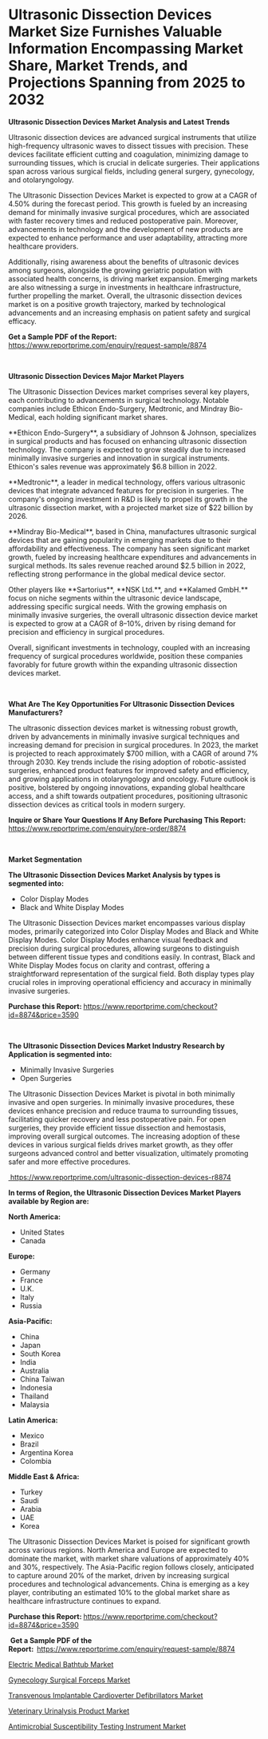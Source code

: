<p><h1>Ultrasonic Dissection Devices Market Size Furnishes Valuable Information Encompassing Market Share, Market Trends, and Projections Spanning from 2025 to 2032</h1></p><p><strong>Ultrasonic Dissection Devices Market Analysis and Latest Trends</strong></p>
<p><p>Ultrasonic dissection devices are advanced surgical instruments that utilize high-frequency ultrasonic waves to dissect tissues with precision. These devices facilitate efficient cutting and coagulation, minimizing damage to surrounding tissues, which is crucial in delicate surgeries. Their applications span across various surgical fields, including general surgery, gynecology, and otolaryngology.</p><p>The Ultrasonic Dissection Devices Market is expected to grow at a CAGR of 4.50% during the forecast period. This growth is fueled by an increasing demand for minimally invasive surgical procedures, which are associated with faster recovery times and reduced postoperative pain. Moreover, advancements in technology and the development of new products are expected to enhance performance and user adaptability, attracting more healthcare providers.</p><p>Additionally, rising awareness about the benefits of ultrasonic devices among surgeons, alongside the growing geriatric population with associated health concerns, is driving market expansion. Emerging markets are also witnessing a surge in investments in healthcare infrastructure, further propelling the market. Overall, the ultrasonic dissection devices market is on a positive growth trajectory, marked by technological advancements and an increasing emphasis on patient safety and surgical efficacy.</p></p>
<p><strong>Get a Sample PDF of the Report:&nbsp;</strong> <a href="https://www.reportprime.com/enquiry/request-sample/8874?utm_campaign=99&utm_medium=2&utm_source=Github&utm_content=ia&utm_term=20032025&utm_id=ultrasonic-dissection-devices">https://www.reportprime.com/enquiry/request-sample/8874</a></p>
<p>&nbsp;</p>
<p><strong>Ultrasonic Dissection Devices Major Market Players</strong></p>
<p><p>The Ultrasonic Dissection Devices market comprises several key players, each contributing to advancements in surgical technology. Notable companies include Ethicon Endo-Surgery, Medtronic, and Mindray Bio-Medical, each holding significant market shares.</p><p>**Ethicon Endo-Surgery**, a subsidiary of Johnson & Johnson, specializes in surgical products and has focused on enhancing ultrasonic dissection technology. The company is expected to grow steadily due to increased minimally invasive surgeries and innovation in surgical instruments. Ethicon's sales revenue was approximately $6.8 billion in 2022.</p><p>**Medtronic**, a leader in medical technology, offers various ultrasonic devices that integrate advanced features for precision in surgeries. The company's ongoing investment in R&D is likely to propel its growth in the ultrasonic dissection market, with a projected market size of $22 billion by 2026.</p><p>**Mindray Bio-Medical**, based in China, manufactures ultrasonic surgical devices that are gaining popularity in emerging markets due to their affordability and effectiveness. The company has seen significant market growth, fueled by increasing healthcare expenditures and advancements in surgical methods. Its sales revenue reached around $2.5 billion in 2022, reflecting strong performance in the global medical device sector.</p><p>Other players like **Sartorius**, **NSK Ltd.**, and **Kalamed GmbH.** focus on niche segments within the ultrasonic device landscape, addressing specific surgical needs. With the growing emphasis on minimally invasive surgeries, the overall ultrasonic dissection device market is expected to grow at a CAGR of 8–10%, driven by rising demand for precision and efficiency in surgical procedures.</p><p>Overall, significant investments in technology, coupled with an increasing frequency of surgical procedures worldwide, position these companies favorably for future growth within the expanding ultrasonic dissection devices market.</p></p>
<p>&nbsp;</p>
<p><strong>What Are The Key Opportunities For Ultrasonic Dissection Devices Manufacturers?</strong></p>
<p><p>The ultrasonic dissection devices market is witnessing robust growth, driven by advancements in minimally invasive surgical techniques and increasing demand for precision in surgical procedures. In 2023, the market is projected to reach approximately $700 million, with a CAGR of around 7% through 2030. Key trends include the rising adoption of robotic-assisted surgeries, enhanced product features for improved safety and efficiency, and growing applications in otolaryngology and oncology. Future outlook is positive, bolstered by ongoing innovations, expanding global healthcare access, and a shift towards outpatient procedures, positioning ultrasonic dissection devices as critical tools in modern surgery.</p></p>
<p><strong>Inquire or Share Your Questions If Any Before Purchasing This Report:</strong> <a href="https://www.reportprime.com/enquiry/pre-order/8874?utm_campaign=99&utm_medium=2&utm_source=Github&utm_content=ia&utm_term=20032025&utm_id=ultrasonic-dissection-devices">https://www.reportprime.com/enquiry/pre-order/8874</a></p>
<p>&nbsp;</p>
<p><strong>Market Segmentation</strong></p>
<p><strong>The Ultrasonic Dissection Devices Market Analysis by types is segmented into:</strong></p>
<p><ul><li>Color Display Modes</li><li>Black and White Display Modes</li></ul></p>
<p><p>The Ultrasonic Dissection Devices market encompasses various display modes, primarily categorized into Color Display Modes and Black and White Display Modes. Color Display Modes enhance visual feedback and precision during surgical procedures, allowing surgeons to distinguish between different tissue types and conditions easily. In contrast, Black and White Display Modes focus on clarity and contrast, offering a straightforward representation of the surgical field. Both display types play crucial roles in improving operational efficiency and accuracy in minimally invasive surgeries.</p></p>
<p><strong>Purchase this Report:&nbsp;</strong><a href="https://www.reportprime.com/checkout?id=8874&price=3590&utm_campaign=99&utm_medium=2&utm_source=Github&utm_content=ia&utm_term=20032025&utm_id=ultrasonic-dissection-devices">https://www.reportprime.com/checkout?id=8874&price=3590</a></p>
<p>&nbsp;</p>
<p><strong>The Ultrasonic Dissection Devices Market Industry Research by Application is segmented into:</strong></p>
<p><ul><li>Minimally Invasive Surgeries</li><li>Open Surgeries</li></ul></p>
<p><p>The Ultrasonic Dissection Devices Market is pivotal in both minimally invasive and open surgeries. In minimally invasive procedures, these devices enhance precision and reduce trauma to surrounding tissues, facilitating quicker recovery and less postoperative pain. For open surgeries, they provide efficient tissue dissection and hemostasis, improving overall surgical outcomes. The increasing adoption of these devices in various surgical fields drives market growth, as they offer surgeons advanced control and better visualization, ultimately promoting safer and more effective procedures.</p></p>
<p><a href="https://www.reportprime.com/ultrasonic-dissection-devices-r8874?utm_campaign=99&utm_medium=2&utm_source=Github&utm_content=ia&utm_term=20032025&utm_id=ultrasonic-dissection-devices">&nbsp;https://www.reportprime.com/ultrasonic-dissection-devices-r8874</a></p>
<p><strong>In terms of Region, the Ultrasonic Dissection Devices Market Players available by Region are:</strong></p>
<p>
    <p> <strong> North America: </strong>
        <ul>
            <li>United States</li>
            <li>Canada</li>
        </ul>
        </p> 
    <p> <strong> Europe: </strong>
        <ul>
            <li>Germany</li>
            <li>France</li>
            <li>U.K.</li>
            <li>Italy</li>
            <li>Russia</li>
        </ul>
        </p> 
    <p> <strong> Asia-Pacific: </strong>
        <ul>
            <li>China</li>
            <li>Japan</li>
            <li>South Korea</li>
            <li>India</li>
            <li>Australia</li>
            <li>China Taiwan</li>
            <li>Indonesia</li>
            <li>Thailand</li>
            <li>Malaysia</li>
        </ul>
        </p> 
    <p> <strong> Latin America: </strong>
        <ul>
            <li>Mexico</li>
            <li>Brazil</li>
            <li>Argentina Korea</li>
            <li>Colombia</li>
        </ul>
        </p> 
    <p> <strong> Middle East & Africa: </strong>
        <ul>
            <li>Turkey</li>
            <li>Saudi</li>
            <li>Arabia</li>
            <li>UAE</li>
            <li>Korea</li>
        </ul>
    </p>
    </p>
<p><p>The Ultrasonic Dissection Devices Market is poised for significant growth across various regions. North America and Europe are expected to dominate the market, with market share valuations of approximately 40% and 30%, respectively. The Asia-Pacific region follows closely, anticipated to capture around 20% of the market, driven by increasing surgical procedures and technological advancements. China is emerging as a key player, contributing an estimated 10% to the global market share as healthcare infrastructure continues to expand.</p></p>
<p><strong>Purchase this Report: </strong><a href="https://www.reportprime.com/checkout?id=8874&price=3590&utm_campaign=99&utm_medium=2&utm_source=Github&utm_content=ia&utm_term=20032025&utm_id=ultrasonic-dissection-devices">https://www.reportprime.com/checkout?id=8874&price=3590</a></p>
<p>&nbsp;<strong>Get a Sample PDF of the Report:&nbsp;&nbsp;</strong><a href="https://www.reportprime.com/enquiry/request-sample/8874?utm_campaign=99&utm_medium=2&utm_source=Github&utm_content=ia&utm_term=20032025&utm_id=ultrasonic-dissection-devices">https://www.reportprime.com/enquiry/request-sample/8874</a></p>
<p><strong></strong></p>
<p><p><a href="https://github.com/ardgenoud/Market-Research-Report-List-1/blob/main/electric-medical-bathtub-market.md?utm_campaign=99&utm_medium=2&utm_source=Github&utm_content=ia&utm_term=20032025&utm_id=ultrasonic-dissection-devices">Electric Medical Bathtub Market</a></p><p><a href="https://github.com/gauldvikerm6/Market-Research-Report-List-1/blob/main/gynecology-surgical-forceps-market.md?utm_campaign=99&utm_medium=2&utm_source=Github&utm_content=ia&utm_term=20032025&utm_id=ultrasonic-dissection-devices">Gynecology Surgical Forceps Market</a></p><p><a href="https://github.com/benasjuettk3/Market-Research-Report-List-1/blob/main/transvenous-implantable-cardioverter-defibrillators-market.md?utm_campaign=99&utm_medium=2&utm_source=Github&utm_content=ia&utm_term=20032025&utm_id=ultrasonic-dissection-devices">Transvenous Implantable Cardioverter Defibrillators Market</a></p><p><a href="https://github.com/akitamegge65/Market-Research-Report-List-1/blob/main/veterinary-urinalysis-product-market.md?utm_campaign=99&utm_medium=2&utm_source=Github&utm_content=ia&utm_term=20032025&utm_id=ultrasonic-dissection-devices">Veterinary Urinalysis Product Market</a></p><p><a href="https://github.com/cingozascard/Market-Research-Report-List-1/blob/main/antimicrobial-susceptibility-testing-instrument-market.md?utm_campaign=99&utm_medium=2&utm_source=Github&utm_content=ia&utm_term=20032025&utm_id=ultrasonic-dissection-devices">Antimicrobial Susceptibility Testing Instrument Market</a></p></p>
